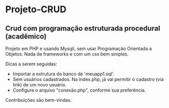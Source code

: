 # Projeto-CRUD
## Crud com programação estruturada procedural (acadêmico)
Projeto em PHP e usando Mysqli, sem usar Programação Orientada a Objetos.
Nada de frameworks e com um css bem simples.

Dicas a serem seguidas:
- Importar a extrutura do banco de 'meuapp1.sql'.
- Sem usuários cadastrados. Na index.php, já vai permitir o cadastro (via link) de um novo usuário.
- Configure o arquivo "conexão.php", conforme sua preferência.

Contribuições são bem-vindas.

